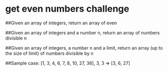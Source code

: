 # get even numbers challenge

##Given an array of integers, return an array of even

##Given an array of integers and a number n, return an array of numbers divisible n

##Given an array of integers, a number n and a limit, return an array (up to the size of limit) of numbers divisible by n

##Sample case: [1, 3, 4, 6, 7, 8, 10, 27, 36], 3, 3 => [3, 6, 27]

